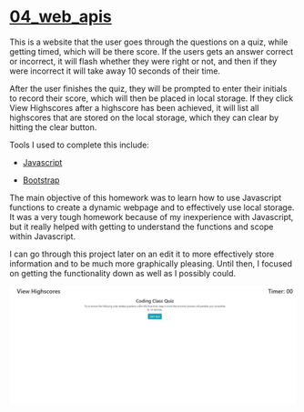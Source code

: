 # [04_web_apis](https://millsy4.github.io/04_web_apis/)

This is a website that the user goes through the questions on a quiz, while getting timed, which will be there score.  If the users gets an answer correct or incorrect, it will flash whether they were right or not, and then if they were incorrect it will take away 10 seconds of their time.

After the user finishes the quiz, they will be prompted to enter their initials to record their score, which will then be placed in local storage.  If they click View Highscores after a highscore has been achieved, it will list all highscores that are stored on the local storage, which they can clear by hitting the clear button.

Tools I used to complete this include:

- [Javascript](https://www.javascript.com/)

- [Bootstrap](https://getbootstrap.com/)

The main objective of this homework was to learn how to use Javascript functions to create a dynamic webpage and to effectively use local storage.  It was a very tough homework because of my inexperience with Javascript, but it really helped with getting to understand the functions and scope within Javascript.

I can go through this project later on an edit it to more effectively store information and to be much more graphically pleasing.  Until then, I focused on getting the functionality down as well as I possibly could.

![Picture of Main Page](./images/website_screenshot.png)

